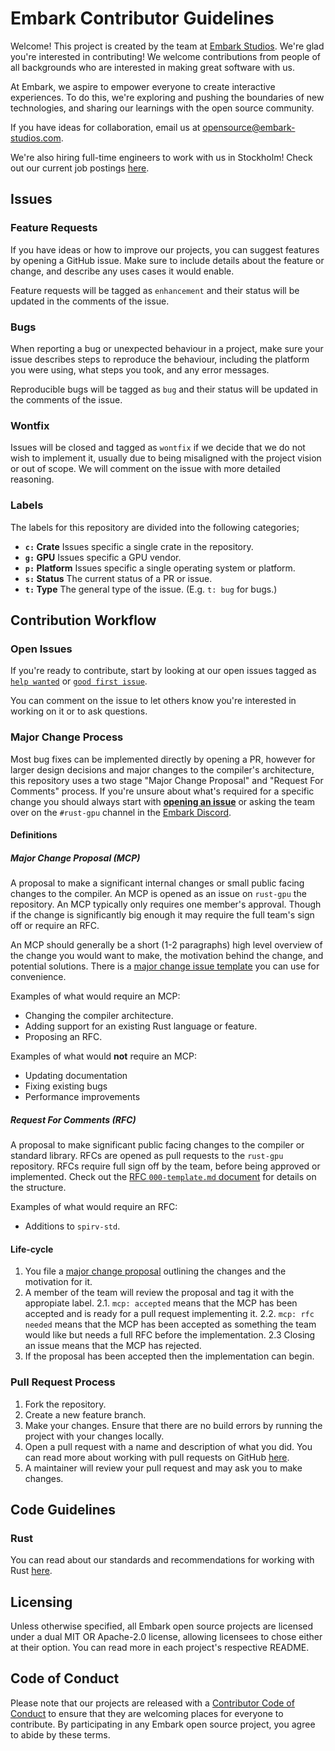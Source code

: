 # Embark Contributor Guidelines

Welcome! This project is created by the team at [Embark Studios](https://embark.games). We're glad you're interested in contributing! We welcome contributions from people of all backgrounds who are interested in making great software with us.

At Embark, we aspire to empower everyone to create interactive experiences. To do this, we're exploring and pushing the boundaries of new technologies, and sharing our learnings with the open source community.

If you have ideas for collaboration, email us at opensource@embark-studios.com.

We're also hiring full-time engineers to work with us in Stockholm! Check out our current job postings [here](https://embark.games/careers).

## Issues

### Feature Requests

If you have ideas or how to improve our projects, you can suggest features by opening a GitHub issue. Make sure to include details about the feature or change, and describe any uses cases it would enable.

Feature requests will be tagged as `enhancement` and their status will be updated in the comments of the issue.

### Bugs

When reporting a bug or unexpected behaviour in a project, make sure your issue describes steps to reproduce the behaviour, including the platform you were using, what steps you took, and any error messages.

Reproducible bugs will be tagged as `bug` and their status will be updated in the comments of the issue.

### Wontfix

Issues will be closed and tagged as `wontfix` if we decide that we do not wish to implement it, usually due to being misaligned with the project vision or out of scope. We will comment on the issue with more detailed reasoning.

### Labels
The labels for this repository are divided into the following categories;

- **`c:` Crate** Issues specific a single crate in the repository.
- **`g:` GPU** Issues specific a GPU vendor.
- **`p:` Platform** Issues specific a single operating system or platform.
- **`s:` Status** The current status of a PR or issue.
- **`t:` Type** The general type of the issue. (E.g. `t: bug` for bugs.)

## Contribution Workflow

### Open Issues

If you're ready to contribute, start by looking at our open issues tagged as [`help wanted`](../../issues?q=is%3Aopen+is%3Aissue+label%3A"help+wanted") or [`good first issue`](../../issues?q=is%3Aopen+is%3Aissue+label%3A"good+first+issue").

You can comment on the issue to let others know you're interested in working on it or to ask questions.

### Major Change Process
Most bug fixes can be implemented directly by opening a PR, however for larger design decisions and major changes to the compiler's architecture, this repository uses a two stage "Major Change Proposal" and "Request For Comments" process. If you're unsure about what's required for a specific change you should always start with [**opening an issue**][open-issue] or asking the team over on the `#rust-gpu` channel in the [Embark Discord][dis].

[dis]: https://discord.gg/8TW9nfF
[open-issue]: https://github.com/EmbarkStudios/rust-gpu/issues/new

#### Definitions

##### **Major Change Proposal (MCP)**
A proposal to make a significant internal changes or small public facing changes to the compiler. An MCP is opened as an issue on `rust-gpu` the repository. An MCP typically only requires one member's approval. Though if the change is significantly big enough it may require the full team's sign off or require an RFC.

  An MCP should generally be a short (1-2 paragraphs) high level overview of the change you would want to make, the motivation behind the change, and potential solutions. There is a [major change issue template][mcp-template] you can use for convenience.

[mcp-template]: #

  Examples of what would require an MCP:

  - Changing the compiler architecture.
  - Adding support for an existing Rust language or feature.
  - Proposing an RFC.

  Examples of what would **not** require an MCP:

  - Updating documentation
  - Fixing existing bugs
  - Performance improvements

##### **Request For Comments (RFC)**
A proposal to make significant public facing changes to the compiler or standard library. RFCs are opened as pull requests to the `rust-gpu` repository. RFCs require full sign off by the team, before being approved or implemented. Check out the [RFC `000-template.md` document][rfc-template] for details on the structure.

[rfc-template]: https://github.com/EmbarkStudios/rust-gpu/blob/main/rfcs/000-template.md

Examples of what would require an RFC:

- Additions to `spirv-std`.

#### Life-cycle

1. You file a [major change proposal][mcp-template] outlining the changes and the motivation for it.
2. A member of the team will review the proposal and tag it with the appropiate label.
  2.1. `mcp: accepted` means that the MCP has been accepted and is ready for a pull request implementing it.
  2.2. `mcp: rfc needed` means that the MCP has been accepted as something the team would like but needs a full RFC before the implementation.
  2.3 Closing an issue means that the MCP has rejected.
3. If the proposal has been accepted then the implementation can begin.

### Pull Request Process

1. Fork the repository.
2. Create a new feature branch.
3. Make your changes. Ensure that there are no build errors by running the project with your changes locally.
4. Open a pull request with a name and description of what you did. You can read more about working with pull requests on GitHub [here](https://help.github.com/en/articles/creating-a-pull-request-from-a-fork).
5. A maintainer will review your pull request and may ask you to make changes.

## Code Guidelines

### Rust

You can read about our standards and recommendations for working with Rust [here](https://github.com/EmbarkStudios/rust-ecosystem/blob/master/guidelines.md).

## Licensing

Unless otherwise specified, all Embark open source projects are licensed under a dual MIT OR Apache-2.0 license, allowing licensees to chose either at their option. You can read more in each project's respective README.

## Code of Conduct

Please note that our projects are released with a [Contributor Code of Conduct](CODE_OF_CONDUCT.md) to ensure that they are welcoming places for everyone to contribute. By participating in any Embark open source project, you agree to abide by these terms.

